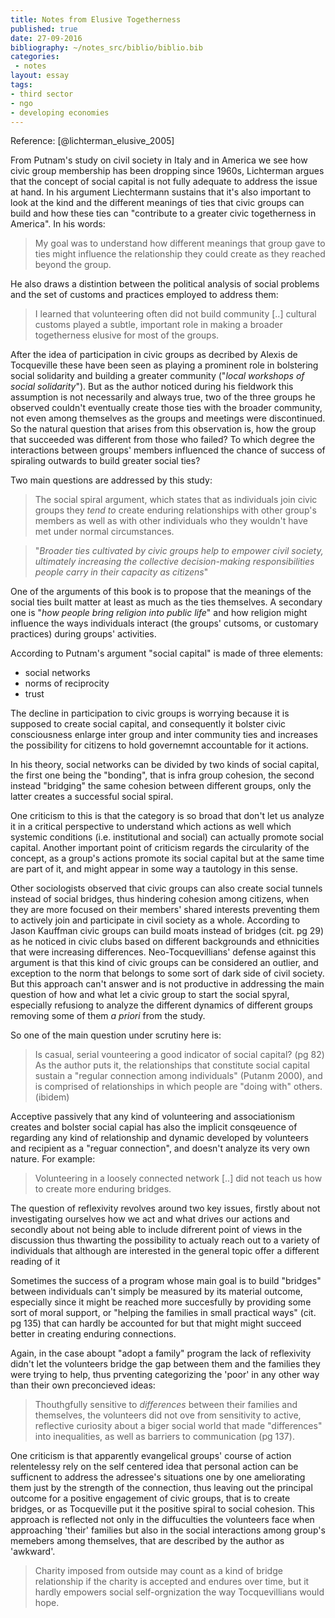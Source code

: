 ```yaml
---
title: Notes from Elusive Togetherness
published: true
date: 27-09-2016
bibliography: ~/notes_src/biblio/biblio.bib
categories:
 - notes
layout: essay
tags:
- third sector
- ngo
- developing economies
---
```


Reference: [@lichterman_elusive_2005]

From Putnam's study on civil society in Italy and in America we see how civic group membership has been dropping since 1960s, Lichterman argues that the concept of social capital is not fully adequate to address the issue at hand. In his argument Liechtermann sustains that it's also important to look at the kind and the different meanings of ties that civic groups can build and how these ties can "contribute to a greater civic togetherness in America". In his words: 
> My goal was to understand how different meanings that group gave to ties might influence the relationship they could create as they reached beyond the group.

He also draws a distintion between the political analysis of social problems and the set of customs and practices employed to address them:
> I learned that volunteering often did not build community [..] cultural customs played a subtle, important role in making a broader togetherness elusive for most of the groups.

After the idea of participation in civic groups as decribed by Alexis de Tocqueville these have been seen as playing a prominent role in bolstering social solidarity and building a greater community ("*local workshops of social solidarity*"). But as the author noticed during his fieldwork this assumption is not necessarily and always true, two of the three groups he observed couldn't eventually create those ties with the broader community, not even among themselves as the groups and meetings were discontinued. So the natural question that arises from this observation is, how the group that succeeded was different from those who failed? To which degree the interactions between groups' members influenced the chance of success of spiraling outwards to build greater social ties?

Two main questions are addressed by this study: 

> The social spiral argument, which states that as individuals join civic groups they *tend to* create enduring relationships with other group's members as well as with other individuals who they wouldn't have met under normal circumstances.

> "*Broader ties cultivated by civic groups help to empower civil society, ultimately increasing the collective decision-making responsibilities people carry in their capacity as citizens*" 

One of the arguments of this book is to propose that the meanings of the social ties built matter at least as much as the ties themselves. A secondary one is "*how people bring religion into public life*" and how religion might influence the ways individuals interact (the groups' cutsoms, or customary practices) during groups' activities.

According to Putnam's argument "social capital" is made of three elements:
- social networks
- norms of reciprocity
- trust

The decline in participation to civic groups is worrying because it is supposed to create social capital, and consequently it bolster civic consciousness enlarge inter group and inter community ties and increases the possibility for citizens to hold governemnt accountable for it actions.

In his theory, social networks can be divided by two kinds of social capital, the first one being the "bonding", that is infra group cohesion, the second instead "bridging" the same cohesion between different groups, only the latter creates a successful social spiral.

One criticism to this is that the category is so broad that don't let us analyze it in a critical perspective to understand which actions as well which systemic conditions (i.e. institutional and social) can actually promote social capital. Another important point of criticism regards the circularity of the concept, as a group's actions promote its social capital but at the same time are part of it, and might appear in some way a tautology in this sense.

Other sociologists observed that civic groups can also create social tunnels instead of social bridges, thus hindering cohesion among citizens, when they are more focused on their members' shared interests preventing them to actively join and participate in civil society as a whole. According to Jason Kauffman civic groups can build moats instead of bridges (cit. pg 29) as he noticed in civic clubs based on different backgrounds and ethnicities that were increasing differences. Neo-Tocquevillians' defense against this argument is that this kind of civic groups can be considered an outlier, and exception to the norm that belongs to some sort of dark side of civil society. But this approach can't answer and is not productive in addressing the main question of how and what let a civic group to start the social spyral, especially refusiong to analyze the different dynamics of different groups removing some of them *a priori* from the study.

So one of the main question under scrutiny here is:
>Is casual, serial vounteering a good indicator of social capital? (pg 82)
As the author puts it,
>the relationships that constitute social capital sustain a "regular connection among individuals" (Putanm 2000), and is comprised of relationships in which people are "doing with" others. (ibidem)

Acceptive passively that any kind of volunteering and associationism creates and bolster social capial has also the implicit consqeuence of regarding any kind of relationship and dynamic developed by volunteers and recipient as a "reguar connection", and doesn't analyze its very own nature. For example:
>Volunteering in a loosely connected network [..] did not teach us how to create more enduring bridges.

The question of reflexivity revolves around two key issues, firstly about not investigating ourselves how we act and what drives our actions and secondly about not being able to include difrerent point of views in the discussion thus thwarting the possibility to actualy reach out to a variety of individuals that although are interested in the general topic offer a different reading of it 

Sometimes the success of a program whose main goal is to build "bridges" between individuals can't simply be measured by its material outcome, especially since it might be reached more succesfully by providing some sort of moral support, or "helping the families in small practical ways" (cit. pg 135) that can hardly be accounted for but that might might succeed better in creating enduring connections.

Again, in the case aboupt "adopt a family" program the lack of reflexivity didn't let the volunteers bridge the gap between them and the families they were trying to help, thus prventing categorizing the 'poor' in any other way than their own preconcieved ideas:
> Thouthgfully sensitive to *differences* between their families and themselves, the volunteers did not ove from sensitivity to active, reflective curiosity about a biger social world that made "differences" into inequalities, as well as barriers to communication (pg 137).

One criticism is that apparently evangelical groups' course of action relentelessy rely on the self centered idea that personal action can be sufficnent to address the adressee's situations one by one ameliorating them just by the strength of the connection, thus leaving out the principal outcome for a positive engagement of civic groups, that is to create bridges, or as Tocqueville put it the positive spiral to social cohesion. This approach is reflected not only in the diffuculties the volunteers face when approaching 'their' families but also in the social interactions among group's memebers among themselves, that are described by the author as 'awkward'.

>Charity imposed from outside may count as a kind of bridge relationship if the charity is accepted and endures over time, but it hardly empowers social self-orgnization the way Tocquevillians would hope.







